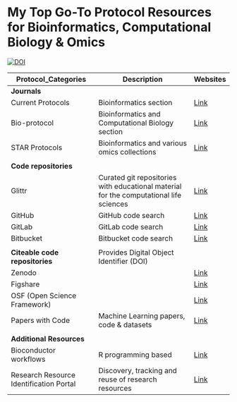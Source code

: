 # My Top Go-To Protocol Resources for Bioinformatics, Computational Biology &amp; Omics 

[![DOI](https://zenodo.org/badge/DOI/10.5281/zenodo.16729076.svg)](https://doi.org/10.5281/zenodo.16729076)

| Protocol_Categories | Description | Websites |
|-------------------|-------------|---------|
| **Journals** | | |
| Current Protocols | Bioinformatics section | [Link](https://currentprotocols.onlinelibrary.wiley.com/journal/1934340x) |
| Bio-protocol | Bioinformatics and Computational Biology section | [Link](https://en.bio-protocol.org/category.aspx?fl1=33&c=1) |
| STAR Protocols | Bioinformatics and various omics collections | [Link](https://star-protocols.cell.com/?categories=Bioinformatics%2CGenomics&typologies=protocol) |
| | | |
| **Code repositories** | | |
| Glittr | Curated git repositories with educational material for the computational life sciences | [Link](https://glittr.org/) |
| GitHub | GitHub code search | [Link](https://github.com/features/code-search) |
| GitLab | GitLab code search | [Link](https://gitlab.com/) |
| Bitbucket | Bitbucket code search | [Link](https://bitbucket.org/) |
| | | |
| **Citeable code repositories** | Provides Digital Object Identifier (DOI) | |
| Zenodo |  | [Link](https://zenodo.org/) |
| Figshare |  | [Link](https://figshare.com/) |
| OSF (Open Science Framework) |  | [Link](https://osf.io/) |
| Papers with Code | Machine Learning papers, code & datasets | [Link](https://paperswithcode.com/) |
| | | |
| **Additional Resources** | | |
| Bioconductor workflows | R programming based | [Link](https://www.bioconductor.org/packages/release/BiocViews.html#___Workflow) |
| Research Resource Identification Portal | Discovery, tracking and reuse of research resources | [Link](https://rrid.site/) |
